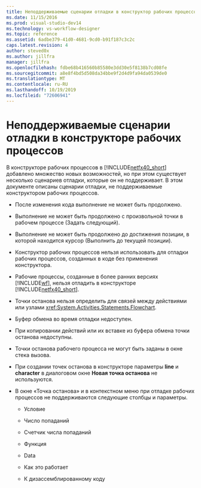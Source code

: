```yaml
---
title: Неподдерживаемые сценарии отладки в конструктор рабочих процессов | Документация Майкрософт
ms.date: 11/15/2016
ms.prod: visual-studio-dev14
ms.technology: vs-workflow-designer
ms.topic: reference
ms.assetid: 6adbe379-41d0-4681-9cd0-b91f187c3c2c
caps.latest.revision: 4
author: steved0x
ms.author: jillfra
manager: jillfra
ms.openlocfilehash: fdbe68b416560b85580e3dd30e5f8138b7cd08fe
ms.sourcegitcommit: a8e8f4bd5d508da34bbe9f2d4d9fa94da0539de0
ms.translationtype: MT
ms.contentlocale: ru-RU
ms.lasthandoff: 10/19/2019
ms.locfileid: "72606941"
---
```

# <a name="unsupported-debugging-scenarios-in-the-workflow-designer"></a>Неподдерживаемые сценарии отладки в конструкторе рабочих процессов
В конструкторе рабочих процессов в [!INCLUDE[netfx40_short](../includes/netfx40-short-md.md)] добавлено множество новых возможностей, но при этом существует несколько сценариев отладки, которые он не поддерживает. В этом документе описаны сценарии отладки, не поддерживаемые конструктором рабочих процессов.

- После изменения кода выполнение не может быть продолжено.

- Выполнение не может быть продолжено с произвольной точки в рабочем процессе (Задать следующий).

- Выполнение не может быть продолжено до достижения позиции, в которой находится курсор (Выполнить до текущей позиции).

- Конструктор рабочих процессов нельзя использовать для отладки рабочих процессов, созданных в коде без применения конструктора.

- Рабочие процессы, созданные в более ранних версиях [!INCLUDE[wf](../includes/wf-md.md)], нельзя отладить в конструкторе [!INCLUDE[netfx40_short](../includes/netfx40-short-md.md)].

- Точки останова нельзя определить для связей между действиями или узлами <xref:System.Activities.Statements.Flowchart>.

- Буфер обмена во время отладки недоступен.

- При копировании действий или их вставке из буфера обмена точки останова недоступны.

- Точки останова рабочего процесса не могут быть заданы в окне стека вызова.

- При создании точек останова в конструкторе параметры **line** и **character** в диалоговом окне **Новая точка останова** не используются.

- В окне «Точка останова» и в контекстном меню при отладке рабочих процессов не поддерживаются следующие столбцы и параметры.

  - Условие

  - Число попаданий

  - Счетчик числа попаданий

  - Функция

  - Data

  - Как это работает

  - К дизассемблированному коду

